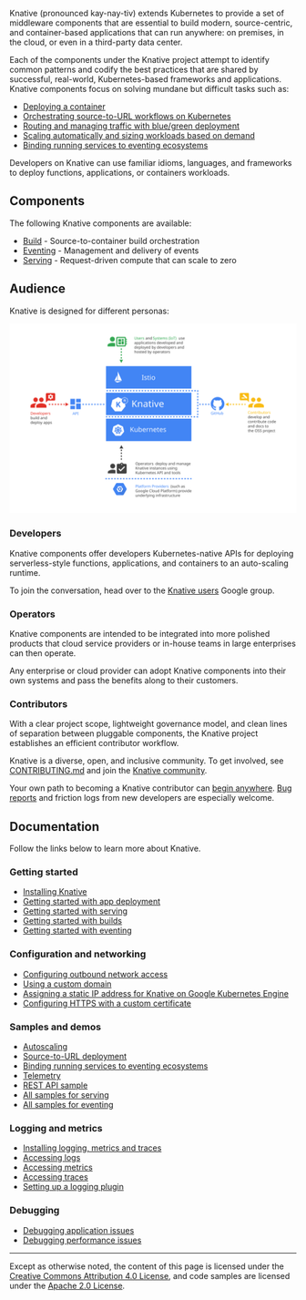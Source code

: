 
Knative (pronounced kay-nay-tiv) extends Kubernetes to provide a set of
middleware components that are essential to build modern, source-centric, and
container-based applications that can run anywhere: on premises, in the cloud,
or even in a third-party data center.

Each of the components under the Knative project attempt to identify common
patterns and codify the best practices that are shared by successful,
real-world, Kubernetes-based frameworks and applications. Knative components
focus on solving mundane but difficult tasks such as:

- [Deploying a container](install/getting-started-knative-app)
- [Orchestrating source-to-URL workflows on Kubernetes](serving/samples/source-to-url-go/)
- [Routing and managing traffic with blue/green deployment](serving/samples/blue-green-deployment)
- [Scaling automatically and sizing workloads based on demand](serving/samples/autoscale-go)
- [Binding running services to eventing ecosystems](eventing/samples/kubernetes-event-source)

Developers on Knative can use familiar idioms, languages, and frameworks to
deploy functions, applications, or containers workloads.

## Components

The following Knative components are available:

- [Build](https://github.com/knative/build) - Source-to-container build
  orchestration
- [Eventing](https://github.com/knative/eventing) - Management and delivery of
  events
- [Serving](https://github.com/knative/serving) - Request-driven compute that
  can scale to zero

## Audience

Knative is designed for different personas:

![Diagram that displays different Audiences for Knative](images/knative-audience.svg)

### Developers

Knative components offer developers Kubernetes-native APIs for deploying
serverless-style functions, applications, and containers to an auto-scaling
runtime.

To join the conversation, head over to the
[Knative users](https://groups.google.com/d/forum/knative-users) Google group.

### Operators

Knative components are intended to be integrated into more polished products
that cloud service providers or in-house teams in large enterprises can then
operate.

Any enterprise or cloud provider can adopt Knative components into their own
systems and pass the benefits along to their customers.

### Contributors

With a clear project scope, lightweight governance model, and clean lines of
separation between pluggable components, the Knative project establishes an
efficient contributor workflow.

Knative is a diverse, open, and inclusive community. To get involved, see
[CONTRIBUTING.md](../../contributing/CONTRIBUTING/) and join the
[Knative community](../../community/).

Your own path to becoming a Knative contributor can
[begin anywhere](https://github.com/knative/serving/issues?q=is%3Aissue+is%3Aopen+sort%3Aupdated-desc+label%3Akind%2Fgood-first-issue).
[Bug reports](https://github.com/knative/serving/issues/new) and friction logs
from new developers are especially welcome.

## Documentation

Follow the links below to learn more about Knative.

### Getting started

- [Installing Knative](install/)
- [Getting started with app deployment](install/getting-started-knative-app)
- [Getting started with serving](serving)
- [Getting started with builds](build)
- [Getting started with eventing](eventing)

### Configuration and networking

- [Configuring outbound network access](serving/outbound-network-access)
- [Using a custom domain](serving/using-a-custom-domain)
- [Assigning a static IP address for Knative on Google Kubernetes Engine](serving/gke-assigning-static-ip-address)
- [Configuring HTTPS with a custom certificate](serving/using-an-ssl-cert)

### Samples and demos

- [Autoscaling](serving/samples/autoscale-go/)
- [Source-to-URL deployment](serving/samples/source-to-url-go/)
- [Binding running services to eventing ecosystems](eventing/samples/kubernetes-event-source)
- [Telemetry](serving/samples/telemetry-go/)
- [REST API sample](serving/samples/rest-api-go/)
- [All samples for serving](serving/samples/)
- [All samples for eventing](eventing/samples/)

### Logging and metrics

- [Installing logging, metrics and traces](serving/installing-logging-metrics-traces)
- [Accessing logs](serving/accessing-logs)
- [Accessing metrics](serving/accessing-metrics)
- [Accessing traces](serving/accessing-traces)
- [Setting up a logging plugin](serving/setting-up-a-logging-plugin)

### Debugging

- [Debugging application issues](serving/debugging-application-issues)
- [Debugging performance issues](serving/debugging-performance-issues)

---

Except as otherwise noted, the content of this page is licensed under the
[Creative Commons Attribution 4.0 License](https://creativecommons.org/licenses/by/4.0/),
and code samples are licensed under the
[Apache 2.0 License](https://www.apache.org/licenses/LICENSE-2.0).
